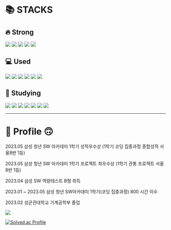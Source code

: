 # 📚 STACKS 

## :fire: Strong
<img src="https://img.shields.io/badge/java-007396?style=square&amp;logo=java&amp;logoColor=white"/> <img src="https://img.shields.io/badge/Spring-6DB33F?style=square&amp;logo=spring&amp;logoColor=white"/> <img src="https://img.shields.io/badge/SpringBoot-6DB33F?style=square&amp;logo=springboot&amp;logoColor=white"/> <img src="https://img.shields.io/badge/MySQL-4479A1?style=square&amp;logo=mysql&amp;logoColor=white"/> <img src="https://img.shields.io/badge/MyBatis-4479A1?style=square&amp;logo=mybatis&amp;logoColor=white"/> 

## 💻 Used
<img src="https://img.shields.io/badge/GitHub-181717?style=square&amp;logo=github&amp;logoColor=white"/> <img src="https://img.shields.io/badge/HTML5-E34F26?style=square&amp;logo=html5&amp;logoColor=white"/> <img src="https://img.shields.io/badge/CSS3-1572B6?style=square&amp;logo=css3&amp;logoColor=white"/> <img src="https://img.shields.io/badge/JavaScript-F7DF1E?style=square&amp;logo=javascript&amp;logoColor=white"/> <img src="https://img.shields.io/badge/Vue.js-4FC08D?style=square&amp;logo=vuedotjs&amp;logoColor=white"/> <img src="https://img.shields.io/badge/Python-3776AB?style=square&amp;logo=Python&amp;logoColor=white"/>

## :book: Studying
<img src="https://img.shields.io/badge/SpringSecurity-6DB33F?style=square&amp;logo=springsecurity&amp;logoColor=white"/> <img src="https://img.shields.io/badge/Hibernate-59666C?style=square&amp;logo=hibernate&amp;logoColor=white"/> <img src="https://img.shields.io/badge/AmazonEC2-FF9900?style=square&amp;logo=amazonec2&amp;logoColor=white"/> <img src="https://img.shields.io/badge/AmazonRDS-527FFF?style=square&amp;logo=amazonrds&amp;logoColor=white"/> <img src="https://img.shields.io/badge/GitHubActions-2088FF?style=square&amp;logo=githubactions&amp;logoColor=white"/> <img src="https://img.shields.io/badge/React-61DAFB?style=square&amp;logo=react&amp;logoColor=white"/> <img src="https://img.shields.io/badge/C++-4479A1?style=square&amp;logo=C%2B%2B&amp;logoColor=white"/>

<hr>

# 🥰 Profile 🙃
2023.05 삼성 청년 SW 아카데미 1학기 성적우수상 (1학기 코딩 집중과정 종합성적 서울8반 1등)

2023.05 삼성 청년 SW 아카데미 1학기 프로젝트 최우수상 (1학기 관통 프로젝트 서울8반 1등)

2023.04 삼성 SW 역량테스트 B형 취득

2023.01 ~ 2023.05 삼성 청년 SW아카데미 1학기(코딩 집중과정) 800 시간 이수

2023.02 성균관대학교 기계공학부 졸업

[<img src="https://img.shields.io/badge/Gmail-EA4335?style=for-the-badge&logo=Gmail&logoColor=white"/>](mailto:darkard37@gmail.com)

[![Solved.ac Profile](http://mazassumnida.wtf/api/v2/generate_badge?boj=darkard37)](https://solved.ac/darkard37/)
